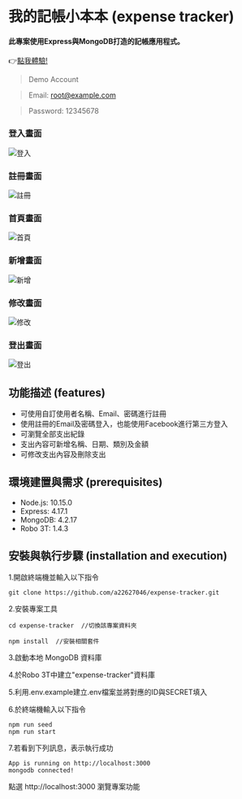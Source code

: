 # 我的記帳小本本 (expense tracker)

#### 此專案使用Express與MongoDB打造的記帳應用程式。



:point_right:[點我體驗!](https://peaceful-reef-01916.herokuapp.com/)

> Demo Account

> Email: root@example.com

> Password: 12345678

### 登入畫面
![登入](https://user-images.githubusercontent.com/82774991/160234752-25eb7d2d-742c-46ba-8e9c-ca0b9e1a5a03.PNG)

### 註冊畫面
![註冊](https://user-images.githubusercontent.com/82774991/160235312-8340537d-e07e-491c-8cd4-3a239172065d.PNG)

### 首頁畫面
 ![首頁](https://user-images.githubusercontent.com/82774991/160162640-d3c4f790-acb0-4757-beb2-8e9c67df8771.PNG)
 
### 新增畫面
![新增](https://user-images.githubusercontent.com/82774991/160234923-d000d68f-d9ff-4533-99f6-26394226310b.PNG)

### 修改畫面
![修改](https://user-images.githubusercontent.com/82774991/160234990-bd0d3caa-1d10-4f10-9abc-2fa78d23f108.PNG)

### 登出畫面
![登出](https://user-images.githubusercontent.com/82774991/160235136-20b7e9b8-b7f6-490d-8389-57d0320c38d9.PNG)


## 功能描述 (features)
* 可使用自訂使用者名稱、Email、密碼進行註冊
* 使用註冊的Email及密碼登入，也能使用Facebook進行第三方登入
* 可瀏覽全部支出紀錄
* 支出內容可新增名稱、日期、類別及金額
* 可修改支出內容及刪除支出
## 環境建置與需求 (prerequisites)
* Node.js: 10.15.0 
* Express: 4.17.1
* MongoDB: 4.2.17
* Robo 3T: 1.4.3

## 安裝與執行步驟 (installation and execution)
1.開啟終端機並輸入以下指令
```
git clone https://github.com/a22627046/expense-tracker.git
```
2.安裝專案工具
```
cd expense-tracker  //切換該專案資料夾
```
```
npm install  //安裝相關套件
```
3.啟動本地 MongoDB 資料庫

4.於Robo 3T中建立"expense-tracker"資料庫

5.利用.env.example建立.env檔案並將對應的ID與SECRET填入

6.於終端機輸入以下指令
```
npm run seed
npm run start
```
7.若看到下列訊息，表示執行成功
```
App is running on http://localhost:3000
mongodb connected!
```
點選 http://localhost:3000 瀏覽專案功能
